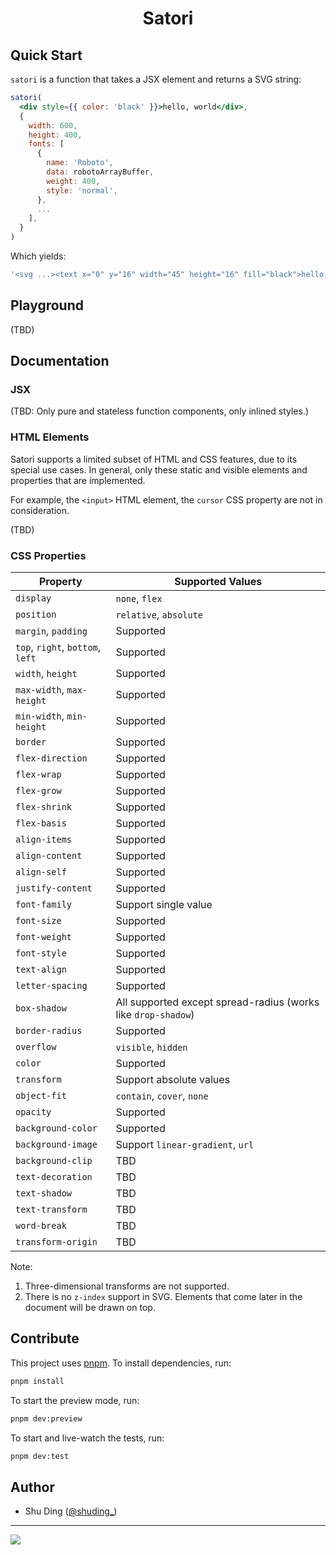<h1 align="center">
  Satori
</h1>

## Quick Start

`satori` is a function that takes a JSX element and returns a SVG string:

```jsx
satori(
  <div style={{ color: 'black' }}>hello, world</div>,
  {
    width: 600,
    height: 400,
    fonts: [
      {
        name: 'Roboto',
        data: robotoArrayBuffer,
        weight: 400,
        style: 'normal',
      },
      ...
    ],
  }
)
```

Which yields:

```js
'<svg ...><text x="0" y="16" width="45" height="16" fill="black">hello, world</text></svg>'
```

## Playground

(TBD)

## Documentation

### JSX

(TBD: Only pure and stateless function components, only inlined styles.)

### HTML Elements

Satori supports a limited subset of HTML and CSS features, due to its special use cases. In general, only these static and visible elements and properties that are implemented. 

For example, the `<input>` HTML element, the `cursor` CSS property are not in consideration.

(TBD)

### CSS Properties

| Property | Supported Values |
| --- | --- |
| `display` | `none`, `flex` |
| `position` | `relative`, `absolute` |
| `margin`, `padding` | Supported |
| `top`, `right`, `bottom`, `left` | Supported |
| `width`, `height` | Supported |
| `max-width`, `max-height` | Supported |
| `min-width`, `min-height` | Supported |
| `border` | Supported |
| `flex-direction` | Supported |
| `flex-wrap` | Supported |
| `flex-grow` | Supported |
| `flex-shrink` | Supported |
| `flex-basis` | Supported |
| `align-items` | Supported |
| `align-content` | Supported |
| `align-self` | Supported |
| `justify-content` | Supported |
| `font-family` | Support single value |
| `font-size` | Supported |
| `font-weight` | Supported |
| `font-style` | Supported |
| `text-align` | Supported |
| `letter-spacing` | Supported |
| `box-shadow` | All supported except spread-radius (works like `drop-shadow`) |
| `border-radius` | Supported |
| `overflow` | `visible`, `hidden` |
| `color` | Supported |
| `transform` | Support absolute values |
| `object-fit` | `contain`, `cover`, `none` |
| `opacity` | Supported |
| `background-color` | Supported |
| `background-image` | Support `linear-gradient`, `url` |
| `background-clip` | TBD |
| `text-decoration` | TBD |
| `text-shadow` | TBD |
| `text-transform` | TBD |
| `word-break` | TBD |
| `transform-origin` | TBD |

Note:

1. Three-dimensional transforms are not supported.
2. There is no `z-index` support in SVG. Elements that come later in the document will be drawn on top.

## Contribute

This project uses [pnpm](https://pnpm.io). To install dependencies, run:

```bash
pnpm install
```

To start the preview mode, run:

```bash
pnpm dev:preview
```

To start and live-watch the tests, run:

```bash
pnpm dev:test
```

## Author

- Shu Ding ([@shuding_](https://twitter.com/shuding_))

---

<a aria-label="Vercel logo" href="https://vercel.com">
  <img src="https://badgen.net/badge/icon/Made%20by%20Vercel?icon=zeit&label&color=black&labelColor=black">
</a>
